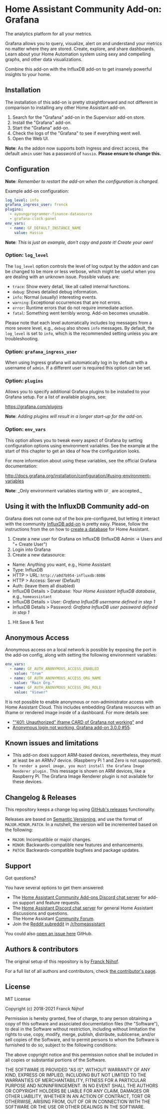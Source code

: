 # Home Assistant Community Add-on: Grafana

The analytics platform for all your metrics.

Grafana allows you to query, visualize, alert on and understand your metrics
no matter where they are stored. Create, explore, and share dashboards. Learn
about your Home Automation system using sexy and compelling graphs, and other
data visualizations.

Combine this add-on with the InfluxDB add-on to get insanely powerful
insights to your home.

## Installation

The installation of this add-on is pretty straightforward and not different in
comparison to installing any other Home Assistant add-on.

1. Search for the "Grafana" add-on in the Supervisor add-on store.
1. Install the "Grafana" add-on.
1. Start the "Grafana" add-on.
1. Check the logs of the "Grafana" to see if everything went well.
1. Open the Web UI.

**Note**: As the addon now supports both Ingress and direct access, the default
`admin` user has a password of `hassio`. **Please ensure to change this.**

## Configuration

**Note**: _Remember to restart the add-on when the configuration is changed._

Example add-on configuration:

```yaml
log_level: info
grafana_ingress_user: frenck
plugins:
  - ayoungprogrammer-finance-datasource
  - grafana-clock-panel
env_vars:
  - name: GF_DEFAULT_INSTANCE_NAME
    value: Hassio
```

**Note**: _This is just an example, don't copy and paste it! Create your own!_

### Option: `log_level`

The `log_level` option controls the level of log output by the addon and can
be changed to be more or less verbose, which might be useful when you are
dealing with an unknown issue. Possible values are:

- `trace`: Show every detail, like all called internal functions.
- `debug`: Shows detailed debug information.
- `info`: Normal (usually) interesting events.
- `warning`: Exceptional occurrences that are not errors.
- `error`: Runtime errors that do not require immediate action.
- `fatal`: Something went terribly wrong. Add-on becomes unusable.

Please note that each level automatically includes log messages from a
more severe level, e.g., `debug` also shows `info` messages. By default,
the `log_level` is set to `info`, which is the recommended setting unless
you are troubleshooting.

### Option: `grafana_ingress_user`

When using Ingress grafana will automatically log in by default with a username
of `admin`. If a different user is required this option can be set.

### Option: `plugins`

Allows you to specify additional Grafana plugins to be installed to your
Grafana setup. For a list of available plugins, see:

<https://grafana.com/plugins>

**Note**: _Adding plugins will result in a longer start-up for the add-on._

### Option: `env_vars`

This option allows you to tweak every aspect of Grafana by setting
configuration options using environment variables. See the example at the
start of this chapter to get an idea of how the configuration looks.

For more information about using these variables, see the official Grafana
documentation:

<http://docs.grafana.org/installation/configuration/#using-environment-variables>

**Note**: _Only environment variables starting with `GF_` are accepted.\_

## Using it with the InfluxDB Community add-on

Grafana does not come out of the box pre-configured, but letting it interact
with the community [InfluxDB add-on][influxdb-addon] is pretty easy. Please,
follow the instructions from the on how to [create a database][create-db]
for Home Assistant.

1. Create a new user for Grafana on InfluxDB
   (InfluxDB Admin -> Users and "+ Create User")
1. Login into Grafana
1. Create a new datasource:

- Name: Anything you want, e.g., Home Assistant
- Type: InfluxDB
- HTTP > URL: `http://a0d7b954-influxdb:8086`
- HTTP > Access: Server (Default)
- Auth: (leave them all disabled)
- InfluxDB Details > Database: _Your Home Assistant InfluxDB database_,
  e.g., `homeassistant`
- InfluxDB Details > User: _Grafana InfluxDB username defined in step 1_
- InfluxDB Details > Password: _Grafana InfluxDB user password defined_
  _in step 1_

1. Hit Save & Test

## Anonymous Access

Anonymous access on a local network is possible by exposing the port in the
add-on config, along with setting the following environment variables:

```yaml
env_vars:
  - name: GF_AUTH_ANONYMOUS_ACCESS_ENABLED
    value: "true"
  - name: GF_AUTH_ANONYMOUS_ACCESS_ORG_NAME
    value: "Main Org."
  - name: GF_AUTH_ANONYMOUS_ACCESS_ORG_ROLE
    value: "Viewer"
```

It is not possible to enable anonymous or non-administrator access with Home
Assistant Cloud. This includes embedding Grafana resources with an iframe or
rendered image inside of a dashboard. For more details see:

- ["“401: Unauthorized” iframe CARD of Grafana not working"](https://community.home-assistant.io/t/401-unauthorized-iframe-card-of-grafana-not-working/148017)
and
- [Anonymous login not working, Grafana add-on 3.0.0 #55](https://github.com/hassio-addons/addon-grafana/issues/55).

## Known issues and limitations

- This add-on does support ARM-based devices, nevertheless, they must
  at least be an ARMv7 device. (Raspberry Pi 1 and Zero is not supported).
- `To render a panel image, you must install the Grafana Image Renderer plugin.`
  This message is shown on ARM devices, like a Raspberry Pi. The Grafana Image
  Renderer plugin is not available for these devices.

## Changelog & Releases

This repository keeps a change log using [GitHub's releases][releases]
functionality.

Releases are based on [Semantic Versioning][semver], and use the format
of `MAJOR.MINOR.PATCH`. In a nutshell, the version will be incremented
based on the following:

- `MAJOR`: Incompatible or major changes.
- `MINOR`: Backwards-compatible new features and enhancements.
- `PATCH`: Backwards-compatible bugfixes and package updates.

## Support

Got questions?

You have several options to get them answered:

- The [Home Assistant Community Add-ons Discord chat server][discord] for add-on
  support and feature requests.
- The [Home Assistant Discord chat server][discord-ha] for general Home
  Assistant discussions and questions.
- The Home Assistant [Community Forum][forum].
- Join the [Reddit subreddit][reddit] in [/r/homeassistant][reddit]

You could also [open an issue here][issue] GitHub.

## Authors & contributors

The original setup of this repository is by [Franck Nijhof][frenck].

For a full list of all authors and contributors,
check [the contributor's page][contributors].

## License

MIT License

Copyright (c) 2018-2021 Franck Nijhof

Permission is hereby granted, free of charge, to any person obtaining a copy
of this software and associated documentation files (the "Software"), to deal
in the Software without restriction, including without limitation the rights
to use, copy, modify, merge, publish, distribute, sublicense, and/or sell
copies of the Software, and to permit persons to whom the Software is
furnished to do so, subject to the following conditions:

The above copyright notice and this permission notice shall be included in all
copies or substantial portions of the Software.

THE SOFTWARE IS PROVIDED "AS IS", WITHOUT WARRANTY OF ANY KIND, EXPRESS OR
IMPLIED, INCLUDING BUT NOT LIMITED TO THE WARRANTIES OF MERCHANTABILITY,
FITNESS FOR A PARTICULAR PURPOSE AND NONINFRINGEMENT. IN NO EVENT SHALL THE
AUTHORS OR COPYRIGHT HOLDERS BE LIABLE FOR ANY CLAIM, DAMAGES OR OTHER
LIABILITY, WHETHER IN AN ACTION OF CONTRACT, TORT OR OTHERWISE, ARISING FROM,
OUT OF OR IN CONNECTION WITH THE SOFTWARE OR THE USE OR OTHER DEALINGS IN THE
SOFTWARE.

[contributors]: https://github.com/hassio-addons/addon-grafana/graphs/contributors
[create-db]: https://github.com/hassio-addons/addon-influxdb/blob/main/influxdb/DOCS.md#integrating-into-home-assistant
[discord-ha]: https://discord.gg/c5DvZ4e
[discord]: https://discord.me/hassioaddons
[forum]: https://community.home-assistant.io/t/home-assistant-community-add-on-grafana/54674?u=frenck
[frenck]: https://github.com/frenck
[influxdb-addon]: https://github.com/hassio-addons/addon-influxdb
[issue]: https://github.com/hassio-addons/addon-grafana/issues
[reddit]: https://reddit.com/r/homeassistant
[releases]: https://github.com/hassio-addons/addon-grafana/releases
[semver]: http://semver.org/spec/v2.0.0.htm
